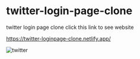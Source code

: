 # twitter-login-page-clone
twitter login page clone
click this link to see website

https://twitter-loginpage-clone.netlify.app/


![twitter](https://user-images.githubusercontent.com/101416092/187695200-6fe635d1-4361-48ca-9a98-f067a8973328.png)

